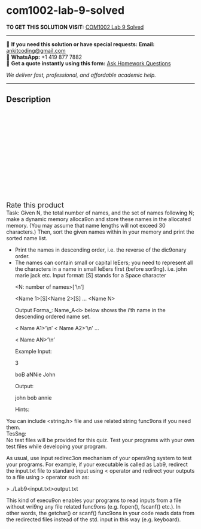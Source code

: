 # com1002-lab-9-solved
**TO GET THIS SOLUTION VISIT:** [COM1002 Lab 9 Solved](https://www.ankitcodinghub.com/product/com1002-lab-9-solved/)


---

📩 **If you need this solution or have special requests:** **Email:** ankitcoding@gmail.com  
📱 **WhatsApp:** +1 419 877 7882  
📄 **Get a quote instantly using this form:** [Ask Homework Questions](https://www.ankitcodinghub.com/services/ask-homework-questions/)

*We deliver fast, professional, and affordable academic help.*

---

<h2>Description</h2>



<div class="kk-star-ratings kksr-auto kksr-align-center kksr-valign-top" data-payload="{&quot;align&quot;:&quot;center&quot;,&quot;id&quot;:&quot;99833&quot;,&quot;slug&quot;:&quot;default&quot;,&quot;valign&quot;:&quot;top&quot;,&quot;ignore&quot;:&quot;&quot;,&quot;reference&quot;:&quot;auto&quot;,&quot;class&quot;:&quot;&quot;,&quot;count&quot;:&quot;0&quot;,&quot;legendonly&quot;:&quot;&quot;,&quot;readonly&quot;:&quot;&quot;,&quot;score&quot;:&quot;0&quot;,&quot;starsonly&quot;:&quot;&quot;,&quot;best&quot;:&quot;5&quot;,&quot;gap&quot;:&quot;4&quot;,&quot;greet&quot;:&quot;Rate this product&quot;,&quot;legend&quot;:&quot;0\/5 - (0 votes)&quot;,&quot;size&quot;:&quot;24&quot;,&quot;title&quot;:&quot;COM1002 Lab 9 Solved&quot;,&quot;width&quot;:&quot;0&quot;,&quot;_legend&quot;:&quot;{score}\/{best} - ({count} {votes})&quot;,&quot;font_factor&quot;:&quot;1.25&quot;}">

<div class="kksr-stars">

<div class="kksr-stars-inactive">
            <div class="kksr-star" data-star="1" style="padding-right: 4px">


<div class="kksr-icon" style="width: 24px; height: 24px;"></div>
        </div>
            <div class="kksr-star" data-star="2" style="padding-right: 4px">


<div class="kksr-icon" style="width: 24px; height: 24px;"></div>
        </div>
            <div class="kksr-star" data-star="3" style="padding-right: 4px">


<div class="kksr-icon" style="width: 24px; height: 24px;"></div>
        </div>
            <div class="kksr-star" data-star="4" style="padding-right: 4px">


<div class="kksr-icon" style="width: 24px; height: 24px;"></div>
        </div>
            <div class="kksr-star" data-star="5" style="padding-right: 4px">


<div class="kksr-icon" style="width: 24px; height: 24px;"></div>
        </div>
    </div>

<div class="kksr-stars-active" style="width: 0px;">
            <div class="kksr-star" style="padding-right: 4px">


<div class="kksr-icon" style="width: 24px; height: 24px;"></div>
        </div>
            <div class="kksr-star" style="padding-right: 4px">


<div class="kksr-icon" style="width: 24px; height: 24px;"></div>
        </div>
            <div class="kksr-star" style="padding-right: 4px">


<div class="kksr-icon" style="width: 24px; height: 24px;"></div>
        </div>
            <div class="kksr-star" style="padding-right: 4px">


<div class="kksr-icon" style="width: 24px; height: 24px;"></div>
        </div>
            <div class="kksr-star" style="padding-right: 4px">


<div class="kksr-icon" style="width: 24px; height: 24px;"></div>
        </div>
    </div>
</div>


<div class="kksr-legend" style="font-size: 19.2px;">
            <span class="kksr-muted">Rate this product</span>
    </div>
    </div>
<div class="page" title="Page 1">
<div class="section">
<div class="layoutArea">
<div class="column">
Task: Given N, the total number of names, and the set of names following N; make a dynamic memory alloca9on and store these names in the allocated memory. (You may assume that name lengths will not exceed 30 characters.) Then, sort the given names within in your memory and print the sorted name list.

<ul>
<li>Print the names in descending order, i.e. the reverse of the dic9onary order.</li>
<li>The names can contain small or capital leEers; you need to represent all the characters in a
name in small leEers first (before sor9ng). i.e. john marie jack etc. Input format: [S] stands for a Space character

&lt;N: number of names&gt;[‘\n’]

&lt;Name 1&gt;[S]&lt;Name 2&gt;[S] … &lt;Name N&gt;

Output Forma_: Name_A&lt;i&gt; below shows the i’th name in the descending ordered name set.

&lt; Name A1&gt;’\n’ &lt; Name A2&gt;’\n’ …

&lt; Name AN&gt;’\n’

Example Input:

3

boB aNNie John

Output:

john bob annie

Hints:
</li>
</ul>
</div>
</div>
<div class="layoutArea">
<div class="column">
You can include &lt;string.h&gt; file and use related string func9ons if you need them.

</div>
</div>
</div>
</div>
<div class="page" title="Page 2">
<div class="section">
<div class="layoutArea">
<div class="column">
TesSng:

</div>
</div>
<div class="layoutArea">
<div class="column">
No test files will be provided for this quiz. Test your programs with your own test files while developing your program.

As usual, use input redirec3on mechanism of your opera9ng system to test your programs. For example, if your executable is called as Lab9, redirect the input.txt file to standard input using &lt; operator and redirect your outputs to a file using &gt; operator such as:

&gt; ./Lab9&lt;input.txt&gt;output.txt

This kind of execu9on enables your programs to read inputs from a file without wri9ng any file related func9ons (e.g. fopen(), fscanf() etc.). In other words, the getchar() or scanf() func9ons in your code reads data from the redirected files instead of the std. input in this way (e.g. keyboard).

</div>
</div>
</div>
</div>
